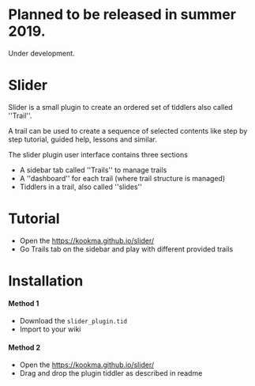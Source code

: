 # Planned to be released in summer 2019.

Under development.

# Slider
Slider is a small plugin to create an ordered set of tiddlers also called ''Trail''.

A trail can be used to create a sequence of selected contents like step by step tutorial, guided help, lessons and similar.

The slider plugin user interface contains three sections

- A sidebar tab called ''Trails'' to manage trails
- A ''dashboard'' for each trail (where trail structure is managed)
- Tiddlers in a trail, also called ''slides''


# Tutorial
* Open the https://kookma.github.io/slider/
* Go Trails tab on the sidebar and play with different provided trails
# Installation
#### Method 1
* Download the `slider_plugin.tid`
* Import to your wiki

#### Method 2
* Open the https://kookma.github.io/slider/
* Drag and drop the plugin tiddler as described in readme
